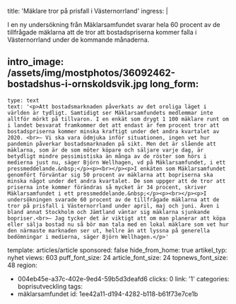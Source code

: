 title: 'Mäklare tror på prisfall i Västernorrland'
ingress: |
  <p>I en ny undersökning från Mäklarsamfundet svarar hela 60 procent av de tillfrågade mäklarna att de tror att bostadspriserna kommer falla i Västernorrland under de kommande månaderna.
  </p>
  
intro_image: /assets/img/mostphotos/36092462-bostadshus-i-ornskoldsvik.jpg
long_form:
  -
    type: text
    text: '<p>Att bostadsmarknaden påverkats av det oroliga läget i världen är tydligt. Samtidigt ser Mäklarsamfundets medlemmar inte alltför mörkt på tillvaron. I en enkät som drygt 1 100 mäklare runt om i landet besvarat framkommer det att endast är fem procent tror att bostadspriserna kommer minska kraftigt under det andra kvartalet av 2020. <br>– Vi ska vara ödmjuka inför situationen, ingen vet hur pandemin påverkar bostadsmarknaden på sikt. Men det är slående att mäklarna, som är de som möter köpare och säljare varje dag, är betydligt mindre pessimistiska än många av de röster som hörs i medierna just nu, säger Björn Wellhagen, vd på Mäklarsamfundet, i ett pressmeddelande.&nbsp;</p><p><br></p><p>I enkäten som Mäklarsamfundet genomfört förväntar sig 50 procent av mäklarna att bopriserna ska minska något under det andra kvartalet. De som uppger att de tror att priserna inte kommer förändras så mycket är 34 procent, skriver Mäklarsamfundet i ett pressmeddelande.&nbsp;</p><p><br></p><p>I undersökningen svarade 60 procent av de tillfrågade mäklarna att de tror på prisfall i Västernorrland under april, maj och juni. Även i bland annat Stockholm och Jämtland väntar sig mäklarna sjunkande bopriser.<br>– Jag tycker det är viktigt att om man planerar att köpa eller sälja bostad nu så bör man tala med en lokal mäklare som vet hur den närmaste marknaden ser ut, hellre än att lyssna på generella bedömningar i medierna, säger Björn Wellhagen.</p>'
template: articles/article
sponsored: false
hide_from_home: true
artikel_typ: nyhet
views: 603
puff_font_size: 24
article_font_size: 24
topnews_font_size: 48
region:
  - 004eb45e-a37c-402e-9ed4-59b5d3deafd6
clicks: 0
link: '1'
categories: boprisutveckling
tags:
  - mäklarsamfundet
id: 1ee42a11-d194-4282-b118-b61f73e7ce1b
